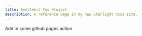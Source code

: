 ```yaml
---
title: Sveltekit Toy Project
description: A reference page in my new Starlight docs site.
---
```

Add in some github pages action
